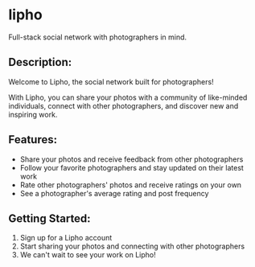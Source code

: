 # lipho
Full-stack social network with photographers in mind.

## Description:

Welcome to Lipho, the social network built for photographers!

With Lipho, you can share your photos with a community of like-minded individuals, connect with other photographers, and discover new and inspiring work.

## Features:

- Share your photos and receive feedback from other photographers
- Follow your favorite photographers and stay updated on their latest work
- Rate other photographers' photos and receive ratings on your own
- See a photographer's average rating and post frequency

## Getting Started:

1. Sign up for a Lipho account
2. Start sharing your photos and connecting with other photographers
3. We can't wait to see your work on Lipho!
